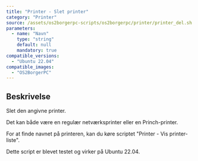 ```yaml
---
title: "Printer - Slet printer"
category: "Printer"
source: /assets/os2borgerpc-scripts/os2borgerpc/printer/printer_del.sh
parameters:
  - name: "Navn"
    type: "string"
    default: null
    mandatory: true
compatible_versions:
  - "Ubuntu 22.04"
compatible_images:
  - "OS2BorgerPC"
---
```


## Beskrivelse
Slet den angivne printer.

Det kan både være en regulær netværksprinter eller en Princh-printer.

For at finde navnet på printeren, kan du køre scriptet "Printer - Vis printer-liste".

Dette script er blevet testet og virker på Ubuntu 22.04.